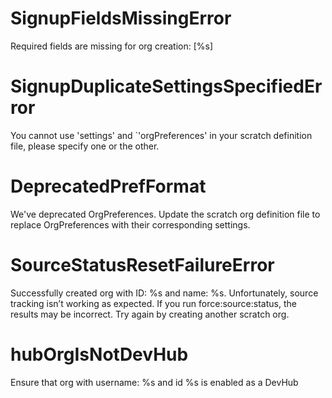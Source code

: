 # SignupFieldsMissingError

Required fields are missing for org creation: [%s]

# SignupDuplicateSettingsSpecifiedError

You cannot use 'settings' and `'orgPreferences' in your scratch definition file, please specify one or the other.

# DeprecatedPrefFormat

We've deprecated OrgPreferences. Update the scratch org definition file to replace OrgPreferences with their corresponding settings.

# SourceStatusResetFailureError

Successfully created org with ID: %s and name: %s. Unfortunately, source tracking isn’t working as expected. If you run force:source:status, the results may be incorrect. Try again by creating another scratch org.

# hubOrgIsNotDevHub

Ensure that org with username: %s and id %s is enabled as a DevHub
